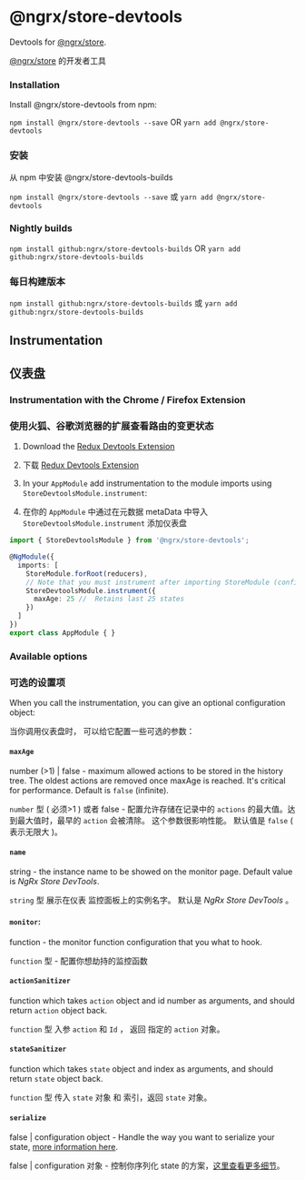 # @ngrx/store-devtools


Devtools for [@ngrx/store](../store/README.md).


[@ngrx/store](../store/README.md) 的开发者工具

### Installation
Install @ngrx/store-devtools from npm:

`npm install @ngrx/store-devtools --save` OR `yarn add @ngrx/store-devtools`


### 安装
从 npm 中安装  @ngrx/store-devtools-builds

`npm install @ngrx/store-devtools --save`  或 `yarn add @ngrx/store-devtools`


### Nightly builds

`npm install github:ngrx/store-devtools-builds` OR `yarn add github:ngrx/store-devtools-builds`


### 每日构建版本

`npm install github:ngrx/store-devtools-builds` 或 `yarn add github:ngrx/store-devtools-builds`


## Instrumentation
## 仪表盘

### Instrumentation with the Chrome / Firefox Extension

### 使用火狐、谷歌浏览器的扩展查看路由的变更状态

1. Download the [Redux Devtools Extension](http://zalmoxisus.github.io/redux-devtools-extension/)

1. 下载 [Redux Devtools Extension](http://zalmoxisus.github.io/redux-devtools-extension/)

2. In your `AppModule` add instrumentation to the module imports using `StoreDevtoolsModule.instrument`:

2. 在你的 `AppModule` 中通过在元数据 metaData 中导入 `StoreDevtoolsModule.instrument` 添加仪表盘

```ts
import { StoreDevtoolsModule } from '@ngrx/store-devtools';

@NgModule({
  imports: [
    StoreModule.forRoot(reducers),
    // Note that you must instrument after importing StoreModule (config is optional)
    StoreDevtoolsModule.instrument({
      maxAge: 25 //  Retains last 25 states
    })
  ]
})
export class AppModule { }
```

### Available options

### 可选的设置项

When you call the instrumentation, you can give an optional configuration object:

当你调用仪表盘时， 可以给它配置一些可选的参数：

#### `maxAge`
number (>1) | false - maximum allowed actions to be stored in the history tree. The oldest actions are removed once maxAge is reached. It's critical for performance. Default is `false` (infinite).

`number` 型 ( 必须>1 ) 或者 false - 配置允许存储在记录中的 `actions` 的最大值。达到最大值时，最早的 `action` 会被清除。 这个参数很影响性能。 默认值是 `false` ( 表示无限大 )。

#### `name`
string - the instance name to be showed on the monitor page. Default value is _NgRx Store DevTools_.

`string` 型 展示在仪表 监控面板上的实例名字。 默认是 _NgRx Store DevTools_ 。

#### `monitor`:
function - the monitor function configuration that you what to hook.

`function` 型 - 配置你想劫持的监控函数

#### `actionSanitizer`
function which takes `action` object and id number as arguments, and should return `action` object back.
 
`function` 型  入参 `action` 和 `Id` ， 返回 指定的 `action` 对象。 

#### `stateSanitizer`
function which takes `state` object and index as arguments, and should return `state` object back.

`function` 型  传入 `state` 对象 和 索引，返回 `state` 对象。

#### `serialize` 
false | configuration object - Handle the way you want to serialize your state, [more information here](https://github.com/zalmoxisus/redux-devtools-extension/blob/master/docs/API/Arguments.md#serialize). 

false | configuration 对象 - 控制你序列化 state 的方案，[这里查看更多细节](https://github.com/zalmoxisus/redux-devtools-extension/blob/master/docs/API/Arguments.md#serialize)。
